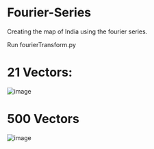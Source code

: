 # Fourier-Series
Creating the map of India using the fourier series.

Run fourierTransform.py
# 21 Vectors:
![image](https://user-images.githubusercontent.com/44916178/72863878-200fd880-3d0d-11ea-83d7-9ef4de1c4b8b.png)
# 500 Vectors
![image](https://user-images.githubusercontent.com/44916178/72863867-15edda00-3d0d-11ea-823c-69ecbdb82b60.png)
